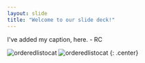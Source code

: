 ```yaml
---
layout: slide
title: "Welcome to our slide deck!"
---
```


I've added my caption, here.  - RC

![orderedlistocat](https://octodex.github.com/images/oktobercat.png)
![orderedlistocat](https://octodex.github.com/images/orderedlistocat.png)
{: .center}

